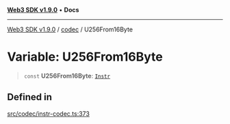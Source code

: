 [**Web3 SDK v1.9.0**](../../../README.md) • **Docs**

***

[Web3 SDK v1.9.0](../../../globals.md) / [codec](../README.md) / U256From16Byte

# Variable: U256From16Byte

> `const` **U256From16Byte**: [`Instr`](../type-aliases/Instr.md)

## Defined in

[src/codec/instr-codec.ts:373](https://github.com/Mystic-Nayy/alephium-web3/blob/c1afd789a197ce5fe21f08c2965942090157c33d/packages/web3/src/codec/instr-codec.ts#L373)
